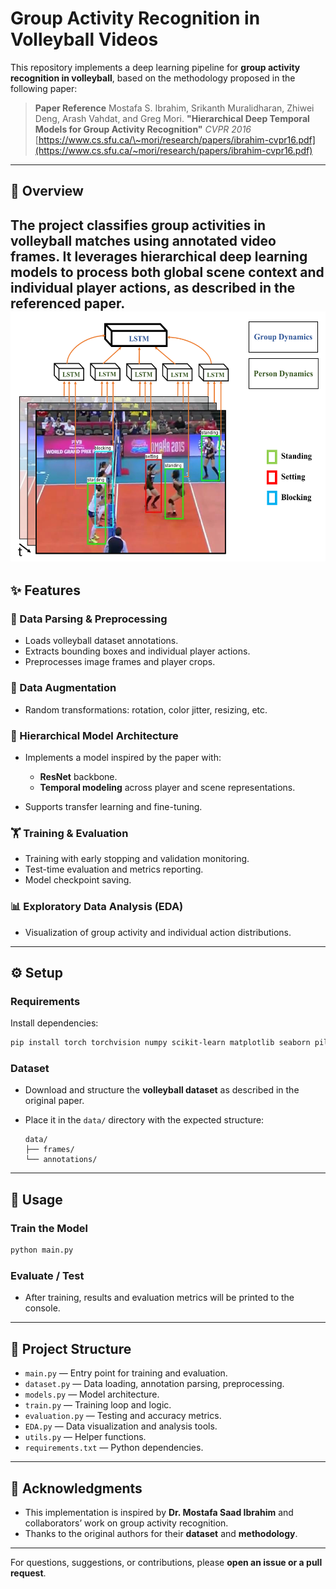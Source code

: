 # Group Activity Recognition in Volleyball Videos

This repository implements a deep learning pipeline for **group activity recognition in volleyball**, based on the methodology proposed in the following paper:

> **Paper Reference**
> Mostafa S. Ibrahim, Srikanth Muralidharan, Zhiwei Deng, Arash Vahdat, and Greg Mori.
> **"Hierarchical Deep Temporal Models for Group Activity Recognition"**
> *CVPR 2016*
> [https://www.cs.sfu.ca/\~mori/research/papers/ibrahim-cvpr16.pdf](https://www.cs.sfu.ca/~mori/research/papers/ibrahim-cvpr16.pdf)

---

## 📌 Overview

The project classifies **group activities** in volleyball matches using annotated video frames. It leverages **hierarchical deep learning models** to process both global scene context and individual player actions, as described in the referenced paper.
<img src="https://github.com/Abdullah1Allnami/Group-Activity-Recognition/blob/main/img/fig1.png" alt="Figure 1" height="400" >
---

## ✨ Features

### 🔄 Data Parsing & Preprocessing

* Loads volleyball dataset annotations.
* Extracts bounding boxes and individual player actions.
* Preprocesses image frames and player crops.

### 🧪 Data Augmentation

* Random transformations: rotation, color jitter, resizing, etc.

### 🧠 Hierarchical Model Architecture

* Implements a model inspired by the paper with:

  * **ResNet** backbone.
  * **Temporal modeling** across player and scene representations.
* Supports transfer learning and fine-tuning.

### 🏋️ Training & Evaluation

* Training with early stopping and validation monitoring.
* Test-time evaluation and metrics reporting.
* Model checkpoint saving.

### 📊 Exploratory Data Analysis (EDA)

* Visualization of group activity and individual action distributions.

---

## ⚙️ Setup

### Requirements

Install dependencies:

```bash
pip install torch torchvision numpy scikit-learn matplotlib seaborn pillow opencv-python
```

### Dataset

* Download and structure the **volleyball dataset** as described in the original paper.
* Place it in the `data/` directory with the expected structure:

  ```
  data/
  ├── frames/
  └── annotations/
  ```

---

## 🚀 Usage

### Train the Model

```bash
python main.py
```

### Evaluate / Test

* After training, results and evaluation metrics will be printed to the console.

---

## 📁 Project Structure

* `main.py` — Entry point for training and evaluation.
* `dataset.py` — Data loading, annotation parsing, preprocessing.
* `models.py` — Model architecture.
* `train.py` — Training loop and logic.
* `evaluation.py` — Testing and accuracy metrics.
* `EDA.py` — Data visualization and analysis tools.
* `utils.py` — Helper functions.
* `requirements.txt` — Python dependencies.

---

## 🙏 Acknowledgments

* This implementation is inspired by **Dr. Mostafa Saad Ibrahim** and collaborators’ work on group activity recognition.
* Thanks to the original authors for their **dataset** and **methodology**.

---

For questions, suggestions, or contributions, please **open an issue or a pull request**.
